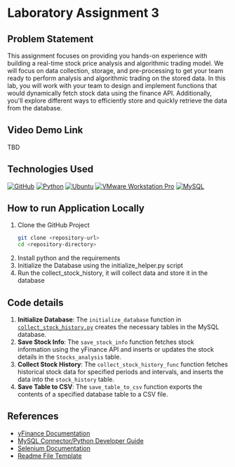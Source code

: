 # Laboratory Assignment 3

## Problem Statement 
This assignment focuses on providing you hands-on experience with building a real-time stock price 
analysis and algorithmic trading model. We will focus on data collection, storage, and pre-processing to get 
your team ready to perform analysis and algorithmic trading on the stored data. 
In this lab, you will work with your team to design and implement functions that would dynamically fetch 
stock data using the finance API. Additionally, you'll explore different ways to efficiently store and quickly 
retrieve the data from the database.  

## Video Demo Link
  TBD

## Technologies Used
[![GitHub](https://img.shields.io/badge/GitHub-100000?style=for-the-badge&logo=github&logoColor=white)](https://github.com/)
[![Python](https://img.shields.io/badge/Python-FFD43B?style=for-the-badge&logo=python&logoColor=blue)](https://www.python.org/)
[![Ubuntu](https://img.shields.io/badge/Ubuntu-E95420?style=for-the-badge&logo=ubuntu&logoColor=white)](#)
[![VMware Workstation Pro](https://img.shields.io/badge/VMware_Workstation_Pro-607078?style=for-the-badge&logo=vmware&logoColor=white)](#)
[![MySQL](https://img.shields.io/badge/MySQL-4479A1?style=for-the-badge&logo=mysql&logoColor=fff)](#)


## How to run Application Locally
1. Clone the GitHub Project
   ```sh
   git clone <repository-url>
   cd <repository-directory>
   ```
2. Install python and the requirements
3. Initialize the Database using the initialize_helper.py script
3. Run the collect_stock_history, it will collect data and store it in the database

## Code details
1. **Initialize Database**: The `initialize_database` function in [`collect_stock_history.py`](Lab_3/scripts/collect_stock_history.py) creates the necessary tables in the MySQL database.
2. **Save Stock Info**: The `save_stock_info` function fetches stock information using the yFinance API and inserts or updates the stock details in the `Stocks_analysis` table.
3. **Collect Stock History**: The `collect_stock_history_func` function fetches historical stock data for specified periods and intervals, and inserts the data into the `stock_history` table.
4. **Save Table to CSV**: The `save_table_to_csv` function exports the contents of a specified database table to a CSV file.

## References

- [yFinance Documentation](https://pypi.org/project/yfinance/)
- [MySQL Connector/Python Developer Guide](https://dev.mysql.com/doc/connector-python/en/)
- [Selenium Documentation](https://www.selenium.dev/documentation/)
- [Readme File Template](https://www.readme-templates.com/)
